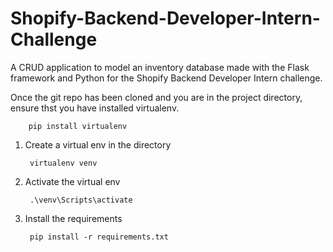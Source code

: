 # Shopify-Backend-Developer-Intern-Challenge
A CRUD application to model an inventory database made with the Flask framework and Python for the Shopify Backend Developer Intern challenge.

Once the git repo has been cloned and you are in the project directory, ensure thst you have installed virtualenv. 

        pip install virtualenv



1. Create a virtual env in the directory 

        virtualenv venv

2. Activate the virtual env 

        .\venv\Scripts\activate

3. Install the requirements 

        pip install -r requirements.txt 

